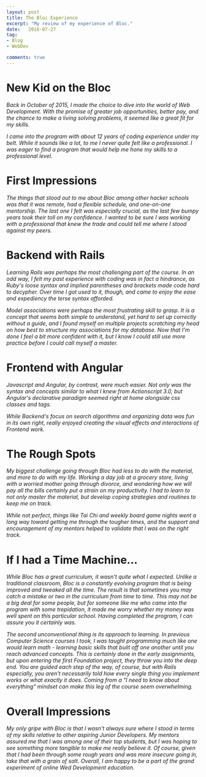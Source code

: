 ```yaml
---
layout: post
title: The Bloc Experience
excerpt: "My review of my experience of Bloc."
date:   2016-07-27
tag:
- Blog
- WebDev

comments: true
---
```


# New Kid on the Bloc
*Back in October of 2015, I made the choice to dive into the world of Web Development. With the promise of greater job opportunities, better pay, and the chance to make a living solving problems, it seemed like a great fit for my skills.*

*I came into the program with about 12 years of coding experience under my belt. While it sounds like a lot, to me I never quite felt like a professional. I was eager to find a program that would help me hone my skills to a professional level.*

# First Impressions
*The things that stood out to me about Bloc among other hacker schools was that it was remote, had a flexible schedule, and one-on-one mentorship. The last one I felt was especially crucial, as the last few bumpy years took their toll on my confidence. I wanted to be sure I was working with a professional that knew the trade and could tell me where I stood against my peers.*

# Backend with Rails
*Learning Rails was perhaps the most challenging part of the course. In an odd way, I felt my past experience with coding was in fact a hindrance, as Ruby's loose syntax and implied parentheses and brackets made code hard to decypher. Over time I got used to it, though, and came to enjoy the ease and expediency the terse syntax afforded.*

*Model associations were perhaps the most frustrating skill to grasp. It is a concept that seems both simple to understand, yet hard to set up correctly without a guide, and I found myself on multiple projects scratching my head on how best to structure my associations for my database. Now that I'm done I feel a bit more confident with it, but I know I could still use more practice before I could call myself a master.*

# Frontend with Angular
*Javascript and Angular, by contrast, were much easier. Not only was the syntax and concepts similar to what I knew from Actionscript 3.0, but Angular's declarative paradigm seemed right at home alongside css classes and tags.*

*While Backend's focus on search algorithms and organizing data was fun in its own right, really enjoyed creating the visual effects and interactions of Frontend work.*

# The Rough Spots
*My biggest challenge going through Bloc had less to do with the material, and more to do with my life. Working a day job at a grocery store, living with a worried mother going through divorce, and wondering how we will pay all the bills certainly put a strain on my productivity. I had to learn to not only master the material, but develop coping strategies and routines to keep me on track.*

*While not perfect, things like Tai Chi and weekly board game nights went a long way toward getting me through the tougher times, and the support and encouragement of my mentors helped to validate that I was on the right track.*

# If I had a Time Machine...
*While Bloc has a great curriculum, it wasn't quite what I expected. Unlike a traditional classroom, Bloc is a constantly evolving program that is being improved and tweaked all the time. The result is that sometimes you may catch a mistake or two in the curriculum from time to time. This may not be a big deal for some people, but for someone like me who came into the program with some trepidation, it made me worry whether my money was well spent on this particular school. Having completed the program, I can assure you it certainly was.*

*The second unconventional thing is its approach to learning. In previous Computer Science courses I took, I was taught programming much like one would learn math - learning basic skills that built off one another until you reach advanced concepts. This is certainly done in the early assignments, but upon entering the first Foundation project, they throw you into the deep end. You are guided each step of the way, of course, but with Rails especially, you aren't necessarily told how every single thing you implement works or what exactly it does. Coming from a "I need to know about everything" mindset can make this leg of the course seem overwhelming.*

# Overall Impressions
*My only gripe with Bloc is that I wasn't always sure where I stood in terms of my skills relative to other aspiring Junior Developers. My mentors assured me that I was among one of their top students, but I was hoping to see something more tangible to make me really believe it. Of course, given that I had been through some rough years and was more insecure going in, take that with a grain of salt. Overall, I am happy to be a part of the grand experiment of online Wed Development education.*
